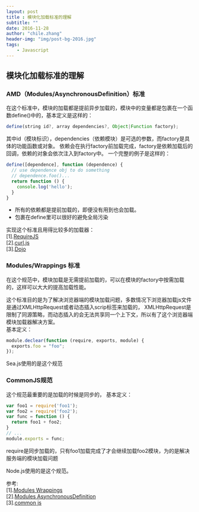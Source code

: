 ```yaml
---
layout: post
title : 模块化加载标准的理解
subtitle: ""
date: 2016-11-28
author: "chile.zhang"
header-img: "img/post-bg-2016.jpg"
tags:
    - Javascript
---
```


## 模块化加载标准的理解

### AMD（Modules/AsynchronousDefinition）标准
在这个标准中，模块的加载都是提前异步加载的，模块中的变量都是包裹在一个函数define()中的，基本定义是这样的：

```javascript
define(string id?, array dependencies?, Object|Function factory);
```

其中id（模块标识），dependencies（依赖模块）是可选的参数，而factory是具体的功能函数或对象。
依赖会在执行factory前加载完成，factory是依赖加载后的回调，依赖的对象会依次注入到factory中。
一个完整的例子是这样的：

```javascript
define([dependence], function (dependence) {
  // use dependence obj to do something
  // dependence.foo()...
  return function () {
    console.log('hello');
  }
}
```

- 所有的依赖都是提前加载的，即便没有用到也会加载。
- 包裹在define里可以很好的避免全局污染

实现这个标准且用得比较多的加载器：  
[1].[RequireJS](http://requirejs.org/)  
[2].[curl.js](https://github.com/cujojs/curl/)  
[3].[Dojo](http://dojotoolkit.org/reference-guide/1.10/loader/)  

### Modules/Wrappings 标准
在这个规范中，模块加载是无需提前加载的，可以在模块的factory中按需加载的，这样可以大大的提高加载性能。

这个标准目的是为了解决浏览器端的模块加载问题，多数情况下浏览器加载js文件是通过XMLHttpRequest或者动态插入scrip标签来加载的，
XMLHttpRequest是限制了同源策略，而动态插入的会无法共享同一个上下文，所以有了这个浏览器端模块加载器解决方案。  
基本定义：

```javascript
module.declear(function (require, exports, module) {
  exports.foo = "foo";
});
```

Sea.js使用的是这个规范

### CommonJS规范
这个规范最重要的是加载的时候是同步的，
基本定义：

```javascript
var foo1 = require('foo1');
var foo2 = require('foo2');
var func = function () {
  return foo1 + foo2;
}
// ...
module.exports = func;
```

require是同步加载的，只有foo1加载完成了才会继续加载foo2模块，为的是解决服务端的模块加载问题

Node.js使用的是这个规范。

参考:  
[1].[Modules Wrappings](http://wiki.commonjs.org/wiki/Modules/Wrappings)  
[2].[Modules AsynchronousDefinition](http://wiki.commonjs.org/wiki/Modules/AsynchronousDefinition)  
[3].[common js](...)